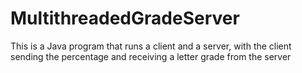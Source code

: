 # MultithreadedGradeServer
This is a Java program that runs a client and a server, with the client sending the percentage and receiving a letter grade from the server
